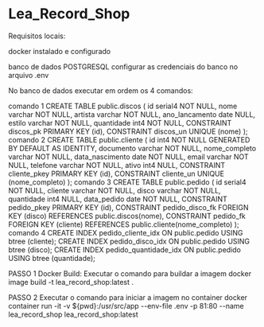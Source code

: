 # Lea_Record_Shop
Requisitos locais:

docker instalado e configurado

banco de dados POSTGRESQL
configurar as credenciais do banco no arquivo .env

No banco de dados executar em ordem os 4 comandos:

comando 1
CREATE TABLE public.discos (
	id serial4 NOT NULL,
	nome varchar NOT NULL,
	artista varchar NOT NULL,
	ano_lancamento date NULL,
	estilo varchar NOT NULL,
	quantidade int4 NOT NULL,
	CONSTRAINT discos_pk PRIMARY KEY (id),
	CONSTRAINT discos_un UNIQUE (nome)
);
comando 2
CREATE TABLE public.cliente (
	id int4 NOT NULL GENERATED BY DEFAULT AS IDENTITY,
	documento varchar NOT NULL,
	nome_completo varchar NOT NULL,
	data_nascimento date NOT NULL,
	email varchar NOT NULL,
	telefone varchar NOT NULL,
	ativo int4 NULL,
	CONSTRAINT cliente_pkey PRIMARY KEY (id),
	CONSTRAINT cliente_un UNIQUE (nome_completo)
);
comando 3
CREATE TABLE public.pedido (
	id serial4 NOT NULL,
	cliente varchar NOT NULL,
	disco varchar NOT NULL,
	quantidade int4 NULL,
	data_pedido date NOT NULL,
	CONSTRAINT pedido_pkey PRIMARY KEY (id),
	CONSTRAINT pedido_disco_fk FOREIGN KEY (disco) REFERENCES public.discos(nome),
	CONSTRAINT pedido_fk FOREIGN KEY (cliente) REFERENCES public.cliente(nome_completo)
);
comando 4
CREATE INDEX pedido_cliente_idx ON public.pedido USING btree (cliente);
CREATE INDEX pedido_disco_idx ON public.pedido USING btree (disco);
CREATE INDEX pedido_quantidade_idx ON public.pedido USING btree (quantidade);


PASSO 1
Docker Build:
Executar o comando para buildar a imagem
docker image build -t lea_record_shop:latest .

PASSO 2
Executar o comando para iniciar a imagem no container
docker container run -it -v ${pwd}:/usr/src/app --env-file .env -p 81:80 --name lea_record_shop lea_record_shop:latest
